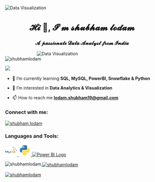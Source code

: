 <img align="center" alt="Data Visualization" width="1200" height="300" src="https://www.impressico.com/wp-content/uploads/2020/10/bi-dashboard.gif">

<!--- ![MasterHead](https://www.impressico.com/wp-content/uploads/2020/10/bi-dashboard.gif)--->


<h1 align="center">𝓗𝓲 👋, 𝓘'𝓶 𝓼𝓱𝓾𝓫𝓱𝓪𝓶 𝓵𝓸𝓭𝓪𝓶</h1>
<h3 align="center">𝓐 𝓹𝓪𝓼𝓼𝓲𝓸𝓷𝓪𝓽𝓮 𝓓𝓪𝓽𝓪 𝓐𝓷𝓪𝓵𝔂𝓼𝓽 𝓯𝓻𝓸𝓶 𝓘𝓷𝓭𝓲𝓪</h3>

<img align="right" alt="Data Visualization" width="400" src="https://i.pinimg.com/originals/91/16/8b/91168b4873f6659b3e9fdfe4b89cd864.gif">

<p align="left"> <img src="https://komarev.com/ghpvc/?username=shubhamlodam&label=Profile%20views&color=0e75b6&style=flat" alt="shubhamlodam" /> </p>
<p align="left"> <a href="https://www.linkedin.com/in/shubham-lodam-6a8386255/" target="blank"><img src="https://img.shields.io/badge/LinkedIn-0077B5?style=for-the-badge&logo=linkedin&logoColor=white" /></a> </p>

- 🌱 I’m currently learning **SQL, MySQL, PowerBI, Snowflake & Python**

- 👀 I’m interested in **Data Analytics & Visualization**

- 📫 How to reach me **lodam.shubham19@gmail.com**

<h3 align="left">Connect with me:</h3>
<p align="left">
<a href="https://linkedin.com/in/shubham lodam" target="blank"><img align="center" src="https://raw.githubusercontent.com/rahuldkjain/github-profile-readme-generator/master/src/images/icons/Social/linked-in-alt.svg" alt="shubham lodam" height="30" width="40" /></a>
</p>

<h3 align="left">Languages and Tools:</h3>
<p align="left"> <a href="https://www.mysql.com/" target="_blank" rel="noreferrer"> <img src="https://raw.githubusercontent.com/devicons/devicon/master/icons/mysql/mysql-original-wordmark.svg" alt="mysql" width="40" height="40"/> </a> <a href="https://www.python.org" target="_blank" rel="noreferrer"> <img src="https://raw.githubusercontent.com/devicons/devicon/master/icons/python/python-original.svg" alt="python" width="40" height="40"/> </a> <a href="https://powerbi.microsoft.com/en-au/" target="_blank" rel="noreferrer"> <img src="https://powerapps.microsoft.com/images/application-logos/svg/powerbi.svg" alt="Power BI Logo" width="35" height="35"/> </p>

<p><img align="left" src="https://github-readme-stats.vercel.app/api/top-langs?username=shubhamlodam&show_icons=true&locale=en&layout=compact" alt="shubhamlodam" /></p>

<p>&nbsp;<img align="center" src="https://github-readme-stats.vercel.app/api?username=shubhamlodam&show_icons=true&locale=en" alt="shubhamlodam" /></p>

<p><img align="center" src="https://github-readme-streak-stats.herokuapp.com/?user=shubhamlodam&" alt="shubhamlodam" /></p>
